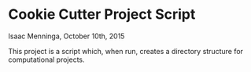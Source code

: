 # Cookie Cutter Project Script
Isaac Menninga, October 10th, 2015

This project is a script which, when run, creates a directory structure 
for computational projects. 
